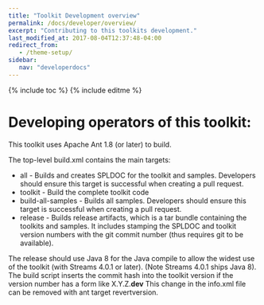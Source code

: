 ```yaml
---
title: "Toolkit Development overview"
permalink: /docs/developer/overview/
excerpt: "Contributing to this toolkits development."
last_modified_at: 2017-08-04T12:37:48-04:00
redirect_from:
   - /theme-setup/
sidebar:
   nav: "developerdocs"
---
```

{% include toc %}
{% include editme %}

# Developing operators of this toolkit:

This toolkit uses Apache Ant 1.8 (or later) to build.

The top-level build.xml contains the main targets:

* all - Builds and creates SPLDOC for the toolkit and samples. Developers should ensure this target is successful when creating a pull request.
* toolkit - Build the complete toolkit code
* build-all-samples - Builds all samples. Developers should ensure this target is successful when creating a pull request.
* release - Builds release artifacts, which is a tar bundle containing the toolkits and samples. It includes stamping the SPLDOC and toolkit version numbers with the git commit number (thus requires git to be available).

The release should use Java 8 for the Java compile to allow the widest use of the toolkit (with Streams 4.0.1 or later). (Note Streams 4.0.1 ships Java 8).
The build script inserts the commit hash into the toolkit version if the version number has a form like X.Y.Z.__dev__ 
This change in the info.xml file can be removed with ant target revertversion.
